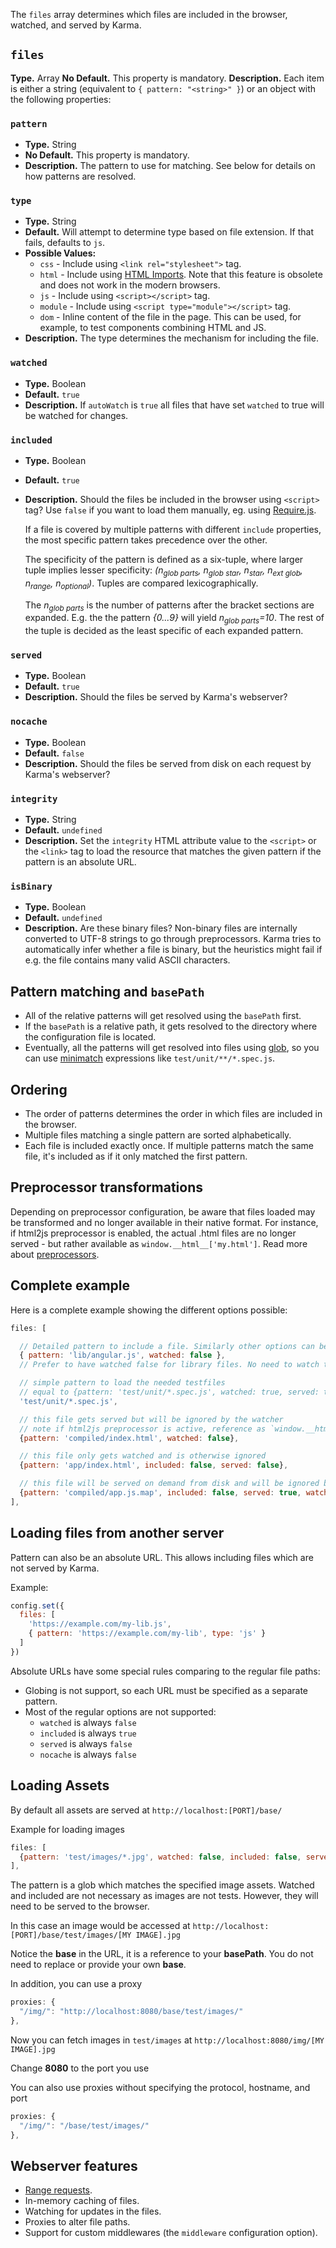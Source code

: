 The `files` array determines which files are included in the browser, watched, and served by Karma.

## `files`
**Type.** Array
**No Default.** This property is mandatory.
**Description.** Each item is either a string (equivalent to `{ pattern: "<string>" }`) or an object with the following properties:

### `pattern`
* **Type.** String
* **No Default.** This property is mandatory.
* **Description.** The pattern to use for matching. See below for details on how patterns are resolved.

### `type`
* **Type.** String
* **Default.** Will attempt to determine type based on file extension. If that fails, defaults to `js`.
* **Possible Values:**
  * `css` - Include using `<link rel="stylesheet">` tag.
  * `html` - Include using [HTML Imports](https://developer.mozilla.org/en-US/docs/Web/Web_Components/HTML_Imports). Note that this feature is obsolete and does not work in the modern browsers. 
  * `js` - Include using `<script></script>` tag.
  * `module` - Include using `<script type="module"></script>` tag.
  * `dom` - Inline content of the file in the page. This can be used, for example, to test components combining HTML and JS.
* **Description.** The type determines the mechanism for including the file.

### `watched`
* **Type.** Boolean
* **Default.** `true`
* **Description.**  If `autoWatch` is `true` all files that have set `watched` to true will be watched for changes.

### `included`
* **Type.** Boolean
* **Default.** `true`
* **Description.** Should the files be included in the browser using
    `<script>` tag? Use `false` if you want to load them manually, eg.
    using [Require.js](../plus/requirejs.html).

    If a file is covered by multiple patterns with different `include` properties, the most specific pattern takes
    precedence over the other.

    The specificity of the pattern is defined as a six-tuple, where larger tuple implies lesser specificity:
    *(n<sub>glob parts</sub>, n<sub>glob star</sub>, n<sub>star</sub>, n<sub>ext glob</sub>, n<sub>range</sub>, n<sub>optional</sub>)*.
    Tuples are compared lexicographically.

    The *n<sub>glob parts</sub>* is the number of patterns after the bracket sections are expanded. E.g. the
    the pattern *{0...9}* will yield *n<sub>glob parts</sub>=10*. The rest of the tuple is decided as the least
    specific of each expanded pattern.

### `served`
* **Type.** Boolean
* **Default.** `true`
* **Description.** Should the files be served by Karma's webserver?

### `nocache`
* **Type.** Boolean
* **Default.** `false`
* **Description.** Should the files be served from disk on each request by Karma's webserver?

### `integrity`
* **Type.** String
* **Default.** `undefined`
* **Description.** Set the `integrity` HTML attribute value to the `<script>` or the `<link>` tag to load the resource that matches the given pattern if the pattern is an absolute URL.

### `isBinary`
* **Type.** Boolean
* **Default.** `undefined`
* **Description.** Are these binary files? Non-binary files are internally converted to UTF-8 strings to go through preprocessors. Karma tries to automatically infer whether a file is binary, but the heuristics might fail if e.g. the file contains many valid ASCII characters.

## Pattern matching and `basePath`
- All of the relative patterns will get resolved using the `basePath` first.
- If the `basePath` is a relative path, it gets resolved to the
  directory where the configuration file is located.
- Eventually, all the patterns will get resolved into files using
  [glob], so you can use [minimatch] expressions like `test/unit/**/*.spec.js`.

## Ordering
- The order of patterns determines the order in which files are included in the browser.
- Multiple files matching a single pattern are sorted alphabetically.
- Each file is included exactly once. If multiple patterns match the
  same file, it's included as if it only matched the first pattern.

## Preprocessor transformations
Depending on preprocessor configuration, be aware that files loaded may be transformed and no longer available in
their native format. For instance, if html2js preprocessor is enabled, the actual .html files are no longer
served - but rather available as `window.__html__['my.html']`. Read more about [preprocessors].


## Complete example
Here is a complete example showing the different options possible:
```javascript
files: [

  // Detailed pattern to include a file. Similarly other options can be used
  { pattern: 'lib/angular.js', watched: false },
  // Prefer to have watched false for library files. No need to watch them for changes

  // simple pattern to load the needed testfiles
  // equal to {pattern: 'test/unit/*.spec.js', watched: true, served: true, included: true}
  'test/unit/*.spec.js',

  // this file gets served but will be ignored by the watcher
  // note if html2js preprocessor is active, reference as `window.__html__['compiled/index.html']`
  {pattern: 'compiled/index.html', watched: false},

  // this file only gets watched and is otherwise ignored
  {pattern: 'app/index.html', included: false, served: false},

  // this file will be served on demand from disk and will be ignored by the watcher
  {pattern: 'compiled/app.js.map', included: false, served: true, watched: false, nocache: true}
],
```

## Loading files from another server

Pattern can also be an absolute URL. This allows including files which are not served by Karma.

Example:

```javascript
config.set({
  files: [
    'https://example.com/my-lib.js',
    { pattern: 'https://example.com/my-lib', type: 'js' }
  ]
})
```

Absolute URLs have some special rules comparing to the regular file paths:

- Globing is not support, so each URL must be specified as a separate pattern.
- Most of the regular options are not supported:
    - `watched` is always `false`
    - `included` is always `true`
    - `served` is always `false`
    - `nocache` is always `false`

## Loading Assets
By default all assets are served at `http://localhost:[PORT]/base/`

Example for loading images

```javascript
files: [
  {pattern: 'test/images/*.jpg', watched: false, included: false, served: true, nocache: false}
],
```

The pattern is a glob which matches the specified image assets. Watched and included are not necessary as images are not tests. However, they will need to be served to the browser.

In this case an image would be accessed at `http://localhost:[PORT]/base/test/images/[MY IMAGE].jpg`

Notice the **base** in the URL, it is a reference to your **basePath**. You do not need to replace or provide your own **base**.

In addition, you can use a proxy

```javascript
proxies: {
  "/img/": "http://localhost:8080/base/test/images/"
},
```

Now you can fetch images in `test/images` at `http://localhost:8080/img/[MY IMAGE].jpg`

Change **8080** to the port you use

You can also use proxies without specifying the protocol, hostname, and port

```javascript
proxies: {
  "/img/": "/base/test/images/"
},
```

## Webserver features

* [Range requests][].
* In-memory caching of files.
* Watching for updates in the files.
* Proxies to alter file paths.
* Support for custom middlewares (the `middleware` configuration option).


[glob]: https://github.com/isaacs/node-glob
[preprocessors]: preprocessors.html
[minimatch]: https://github.com/isaacs/minimatch
[Range requests]: https://en.wikipedia.org/wiki/Byte_serving
